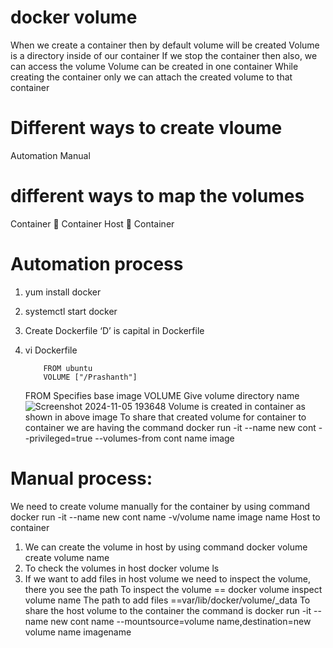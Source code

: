 # docker volume
When we create a container then by default volume will be created
Volume is a directory inside of our container
If we stop the container then also, we can access the volume
Volume can be created in one container
While creating the container only we can attach the created
volume to that container

# Different ways to create vloume
Automation
Manual
# different ways to map the volumes
Container  Container
Host  Container
# Automation process
1) yum install docker
2) systemctl start docker
3) Create Dockerfile ‘D’ is capital in Dockerfile
4) vi Dockerfile
   
           FROM ubuntu
           VOLUME ["/Prashanth"]
   FROM Specifies base image
VOLUME Give volume directory name
![Screenshot 2024-11-05 193648](https://github.com/user-attachments/assets/8d728262-8927-4443-abce-48d2f1ff0252)
Volume is created in container as shown in above image
To share that created volume for container to container we are
having the command
docker run -it --name new cont --privileged=true --volumes-from cont name image
# Manual process:
We need to create volume manually for the container by using
command
docker run -it --name new cont name -v/volume name
image name
Host to container
1. We can create the volume in host by using command
docker volume create volume name
2. To check the volumes in host
   docker volume ls
3. If we want to add files in host volume we need to inspect the volume, there you see the path 
To inspect the volume == docker volume inspect volume name
The path to add files ==var/lib/docker/volume/_data
To share the host volume to the container the command is
docker run -it --name new cont name --mountsource=volume name,destination=new volume name imagename
